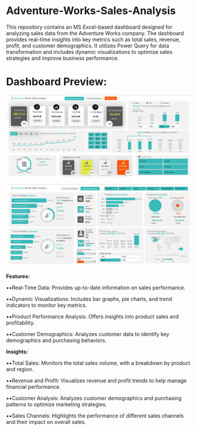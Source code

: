 # Adventure-Works-Sales-Analysis
This repository contains an MS Excel-based dashboard designed for analyzing sales data from the Adventure Works company. The dashboard provides real-time insights into key metrics such as total sales, revenue, profit, and customer demographics. It utilizes Power Query for data transformation and includes dynamic visualizations to optimize sales strategies and improve business performance.

# Dashboard Preview:
![Alt Text](https://github.com/rashi-tiwari21/logos/blob/main/Adventure%20Works%20Dashboard%20page%201.png)


![Alt Text](https://github.com/rashi-tiwari21/logos/blob/main/Adventure%20Works%20Dashboard%20page%202.png)


**Features:**

▪️▪️Real-Time Data: Provides up-to-date information on sales performance.

▪️▪️Dynamic Visualizations: Includes bar graphs, pie charts, and trend indicators to monitor key metrics.

▪️▪️Product Performance Analysis: Offers insights into product sales and profitability.

▪️▪️Customer Demographics: Analyzes customer data to identify key demographics and purchasing behaviors.

**Insights:**

▪️▪️Total Sales: Monitors the total sales volume, with a breakdown by product and region.

▪️▪️Revenue and Profit: Visualizes revenue and profit trends to help manage financial performance.

▪️▪️Customer Analysis: Analyzes customer demographics and purchasing patterns to optimize marketing strategies.

▪️▪️Sales Channels: Highlights the performance of different sales channels and their impact on overall sales.

